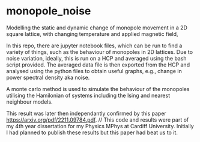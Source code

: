 # monopole_noise
Modelling the static and dynamic change of monopole movement in a 2D square lattice, with changing temperature and applied magnetic field,

In this repo, there are jupyter notebook files, which can be run to find a variety of things, such as the behaviour of monopoles in 2D lattices. Due to noise variation, ideally, this is run on a HCP and averaged using the bash script provided. The averaged data file is then exported from the HCP and analysed using the python files to obtain useful graphs, e.g., change in power spectral density aka noise. 

A monte carlo method is used to simulate the behaviour of the monopoles utilising the Hamilonian of systems including the Ising and nearest neighbour models. 

This result was later then independantly confirmed by this paper https://arxiv.org/pdf/2211.09784.pdf. //
This code and results were part of my 4th year dissertation for my Physics MPhys at Cardiff University. Initially I had planned to publish these results but this paper had beat us to it. 
